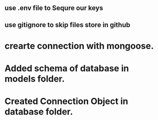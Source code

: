 <!-- create node project learing by demo  -->

## use .env file to Sequre our keys
## use gitignore  to skip files store in github



# crearte connection with mongoose.
# Added schema of database in models folder.
# Created Connection Object in database folder.